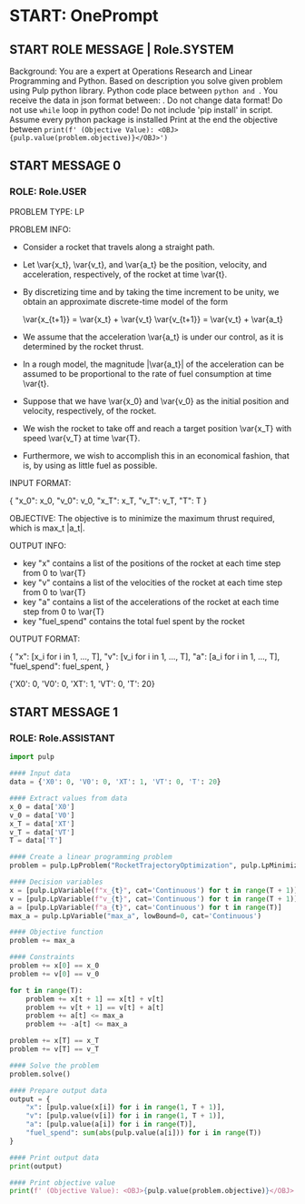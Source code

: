 # START: OnePrompt 
## START ROLE MESSAGE | Role.SYSTEM 
Background: You are a expert at Operations Research and Linear Programming and Python. Based on description you solve given problem using Pulp python library. Python code place between ```python and ```. You receive the data in json format between: <DATA></DATA>. Do not change data format! Do not use `while` loop in python code! Do not include 'pip install' in script. Assume every python package is installed Print at the end the objective between <OBJ></OBJ> `print(f' (Objective Value): <OBJ>{pulp.value(problem.objective)}</OBJ>')`  
## START MESSAGE 0 
### ROLE: Role.USER
<DESCRIPTION>
PROBLEM TYPE: LP

PROBLEM INFO: 

- Consider a rocket that travels along a straight path. 
- Let \var{x_t}, \var{v_t}, and \var{a_t} be the position, velocity, and acceleration, respectively, of the rocket at time \var{t}.
- By discretizing time and by taking the time increment to be unity, we obtain an approximate discrete-time model of the form 
    
    \var{x_{t+1}} = \var{x_t} + \var{v_t}
    \var{v_{t+1}} = \var{v_t} + \var{a_t}

- We assume that the acceleration \var{a_t} is under our control, as it is determined by the rocket thrust.
- In a rough model, the magnitude |\var{a_t}| of the accelera­tion can be assumed to be proportional to the rate of fuel consumption at time \var{t}.
- Suppose that we have \var{x_0} and \var{v_0} as the initial position and velocity, respectively, of the rocket.
- We wish the rocket to take off and reach a target position \var{x_T} with speed \var{v_T} at time \var{T}.
- Furthermore, we wish to accomplish this in an economical fashion, that is, by using as little fuel as possible.


INPUT FORMAT: 

{
    "x_0": x_0,
    "v_0": v_0,
    "x_T": x_T,
    "v_T": v_T,
    "T": T
}

OBJECTIVE: The objective is to minimize the maximum thrust required, which is max_t |a_t|. 

OUTPUT INFO:

- key "x" contains a list of the positions of the rocket at each time step from 0 to \var{T}
- key "v" contains a list of the velocities of the rocket at each time step from 0 to \var{T}
- key "a" contains a list of the accelerations of the rocket at each time step from 0 to \var{T}
- key "fuel_spend" contains the total fuel spent by the rocket

OUTPUT FORMAT:

{
    "x": [x_i for i in 1, ..., T],
    "v": [v_i for i in 1, ..., T],
    "a": [a_i for i in 1, ..., T],
    "fuel_spend": fuel_spent,
}


</DESCRIPTION>
<DATA>
{'X0': 0, 'V0': 0, 'XT': 1, 'VT': 0, 'T': 20}</DATA>


## START MESSAGE 1 
### ROLE: Role.ASSISTANT
```python
import pulp

#### Input data
data = {'X0': 0, 'V0': 0, 'XT': 1, 'VT': 0, 'T': 20}

#### Extract values from data
x_0 = data['X0']
v_0 = data['V0']
x_T = data['XT']
v_T = data['VT']
T = data['T']

#### Create a linear programming problem
problem = pulp.LpProblem("RocketTrajectoryOptimization", pulp.LpMinimize)

#### Decision variables
x = [pulp.LpVariable(f"x_{t}", cat='Continuous') for t in range(T + 1)]
v = [pulp.LpVariable(f"v_{t}", cat='Continuous') for t in range(T + 1)]
a = [pulp.LpVariable(f"a_{t}", cat='Continuous') for t in range(T)]
max_a = pulp.LpVariable("max_a", lowBound=0, cat='Continuous')

#### Objective function
problem += max_a

#### Constraints
problem += x[0] == x_0
problem += v[0] == v_0

for t in range(T):
    problem += x[t + 1] == x[t] + v[t]
    problem += v[t + 1] == v[t] + a[t]
    problem += a[t] <= max_a
    problem += -a[t] <= max_a

problem += x[T] == x_T
problem += v[T] == v_T

#### Solve the problem
problem.solve()

#### Prepare output data
output = {
    "x": [pulp.value(x[i]) for i in range(1, T + 1)],
    "v": [pulp.value(v[i]) for i in range(1, T + 1)],
    "a": [pulp.value(a[i]) for i in range(T)],
    "fuel_spend": sum(abs(pulp.value(a[i])) for i in range(T))
}

#### Print output data
print(output)

#### Print objective value
print(f' (Objective Value): <OBJ>{pulp.value(problem.objective)}</OBJ>')
```

